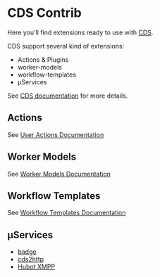 # CDS Contrib

Here you'll find extensions ready to use with [CDS](https://github.com/ovh/cds).

CDS support several kind of extensions:

- Actions & Plugins
- worker-models
- workflow-templates
- µServices

See [CDS documentation](https://github.com/ovh/cds) for more details.

## Actions

See [User Actions Documentation](https://ovh.github.io/cds/docs/actions)

## Worker Models

See [Worker Models Documentation](https://ovh.github.io/cds/docs/concepts/requirement/worker-model/)

## Workflow Templates

See [Workflow Templates Documentation](https://ovh.github.io/cds/docs/concepts/template/)

## µServices

- [badge](https://github.com/ovh/cds/tree/master/contrib/uservices/badge)
- [cds2http](https://github.com/ovh/cds/tree/master/contrib/uservices/cds2http)
- [Hubot XMPP](https://github.com/ovh/cds/tree/master/contrib/uservices/hubot-xmpp)
